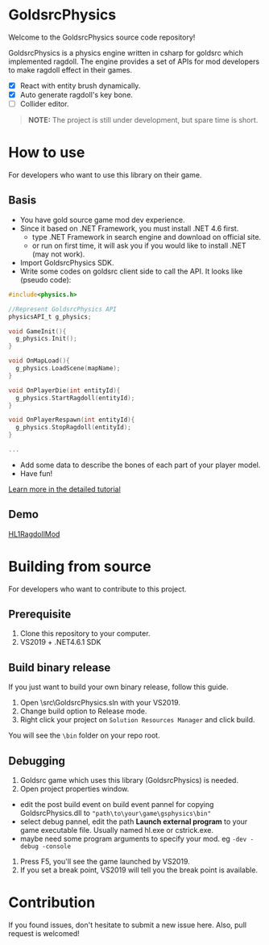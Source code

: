 # GoldsrcPhysics
Welcome to the GoldsrcPhysics source code repository!

GoldsrcPhysics is a physics engine written in csharp for goldsrc which implemented ragdoll. 
The engine provides a set of APIs for mod developers to make ragdoll effect in their games.

- [X] React with entity brush dynamically.
- [X] Auto generate ragdoll's key bone. 
- [ ] Collider editor.

> **NOTE:** The project is still under development, but spare time is short.

# How to use
For developers who want to use this library on their game.

## Basis
* You have gold source game mod dev experience.
* Since it based on .NET Framework, you must install .NET 4.6 first.
  - type .NET Framework in search engine and download on official site.
  - or run on first time, it will ask you if you would like to install .NET (may not work).
* Import GoldsrcPhysics SDK.
* Write some codes on goldsrc client side to call the API. It looks like (pseudo code):
```c
#include<physics.h>

//Represent GoldsrcPhysics API
physicsAPI_t g_physics;

void GameInit(){
  g_physics.Init();
}

void OnMapLoad(){
  g_physics.LoadScene(mapName);
}

void OnPlayerDie(int entityId){
  g_physics.StartRagdoll(entityId);
}

void OnPlayerRespawn(int entityId){
  g_physics.StopRagdoll(entityId);
}

...
```
* Add some data to describe the bones of each part of your player model.
* Have fun!

[Learn more in the detailed tutorial](https://github.com/anchurcn/GoldsrcPhysicsHome/tree/main/docs)

## Demo
[HL1RagdollMod](https://github.com/anchurcn/HL1RagdollMod)

# Building from source
For developers who want to contribute to this project.
## Prerequisite
1. Clone this repository to your computer.
1. VS2019 + .NET4.6.1 SDK 

## Build binary release
If you just want to build your own binary release, follow this guide.
1. Open \src\GoldsrcPhysics.sln with your VS2019.
1. Change build option to Release mode.
1. Right click your project on `Solution Resources Manager` and click build.

You will see the `\bin` folder on your repo root.

## Debugging
1. Goldsrc game which uses this library (GoldsrcPhysics) is needed.
1. Open project properties window.
 - edit the post build event on build event pannel for copying GoldsrcPhysics.dll to `"path\to\your\game\gsphysics\bin"`
 - select debug pannel, edit the path **Launch external program** to your game executable file. Usually named hl.exe or cstrick.exe.
 - maybe need some program arguments to specify your mod. eg `-dev -debug -console`
 1. Press F5, you'll see the game launched by VS2019.
 1. If you set a break point, VS2019 will tell you the break point is available.

# Contribution
If you found issues, don't hesitate to submit a new issue here. Also, pull request is welcomed!
